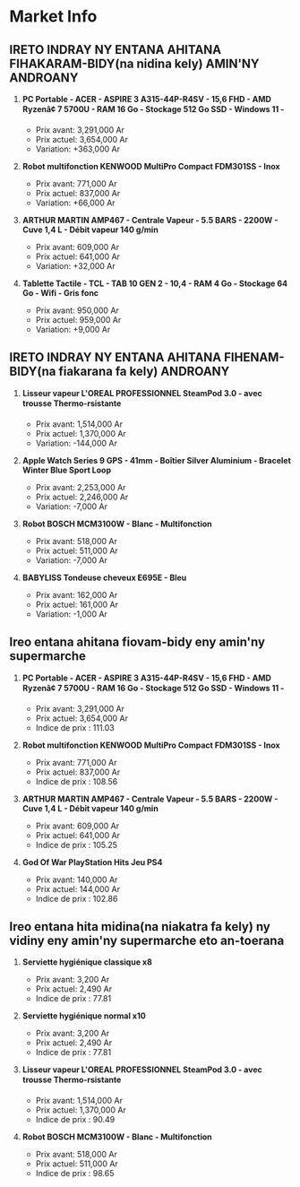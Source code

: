 # Market Info

## IRETO INDRAY NY ENTANA AHITANA FIHAKARAM-BIDY(na nidina kely) AMIN'NY ANDROANY

1. **PC Portable - ACER - ASPIRE 3 A315-44P-R4SV - 15,6 FHD - AMD Ryzenâ¢ 7 5700U - RAM 16 Go - Stockage 512 Go SSD - Windows 11 -**
   - Prix avant: 3,291,000 Ar
   - Prix actuel: 3,654,000 Ar
   - Variation: +363,000 Ar

2. **Robot multifonction KENWOOD MultiPro Compact FDM301SS - Inox**
   - Prix avant: 771,000 Ar
   - Prix actuel: 837,000 Ar
   - Variation: +66,000 Ar

3. **ARTHUR MARTIN AMP467 - Centrale Vapeur - 5.5 BARS - 2200W - Cuve 1,4 L - Débit vapeur 140 g/min**
   - Prix avant: 609,000 Ar
   - Prix actuel: 641,000 Ar
   - Variation: +32,000 Ar

4. **Tablette Tactile - TCL - TAB 10 GEN 2 - 10,4 - RAM 4 Go - Stockage 64 Go - Wifi - Gris fonc**
   - Prix avant: 950,000 Ar
   - Prix actuel: 959,000 Ar
   - Variation: +9,000 Ar

## IRETO INDRAY NY ENTANA AHITANA FIHENAM-BIDY(na fiakarana fa kely) ANDROANY

1. **Lisseur vapeur L'OREAL PROFESSIONNEL SteamPod 3.0 - avec trousse Thermo-rsistante**
   - Prix avant: 1,514,000 Ar
   - Prix actuel: 1,370,000 Ar
   - Variation: -144,000 Ar

2. **Apple Watch Series 9 GPS - 41mm - Boîtier Silver Aluminium - Bracelet Winter Blue Sport Loop**
   - Prix avant: 2,253,000 Ar
   - Prix actuel: 2,246,000 Ar
   - Variation: -7,000 Ar

3. **Robot BOSCH MCM3100W - Blanc - Multifonction**
   - Prix avant: 518,000 Ar
   - Prix actuel: 511,000 Ar
   - Variation: -7,000 Ar

4. **BABYLISS Tondeuse cheveux E695E - Bleu**
   - Prix avant: 162,000 Ar
   - Prix actuel: 161,000 Ar
   - Variation: -1,000 Ar

## Ireo entana ahitana fiovam-bidy eny amin'ny supermarche

1. **PC Portable - ACER - ASPIRE 3 A315-44P-R4SV - 15,6 FHD - AMD Ryzenâ¢ 7 5700U - RAM 16 Go - Stockage 512 Go SSD - Windows 11 -**
   - Prix avant: 3,291,000 Ar
   - Prix actuel: 3,654,000 Ar
   - Indice de prix : 111.03

2. **Robot multifonction KENWOOD MultiPro Compact FDM301SS - Inox**
   - Prix avant: 771,000 Ar
   - Prix actuel: 837,000 Ar
   - Indice de prix : 108.56

3. **ARTHUR MARTIN AMP467 - Centrale Vapeur - 5.5 BARS - 2200W - Cuve 1,4 L - Débit vapeur 140 g/min**
   - Prix avant: 609,000 Ar
   - Prix actuel: 641,000 Ar
   - Indice de prix : 105.25

4. **God Of War PlayStation Hits Jeu PS4**
   - Prix avant: 140,000 Ar
   - Prix actuel: 144,000 Ar
   - Indice de prix : 102.86

## Ireo entana hita midina(na niakatra fa kely) ny vidiny eny amin'ny supermarche eto an-toerana

1. **Serviette hygiénique classique x8**
   - Prix avant: 3,200 Ar
   - Prix actuel: 2,490 Ar
   - Indice de prix : 77.81

2. **Serviette hygiénique normal x10**
   - Prix avant: 3,200 Ar
   - Prix actuel: 2,490 Ar
   - Indice de prix : 77.81

3. **Lisseur vapeur L'OREAL PROFESSIONNEL SteamPod 3.0 - avec trousse Thermo-rsistante**
   - Prix avant: 1,514,000 Ar
   - Prix actuel: 1,370,000 Ar
   - Indice de prix : 90.49

4. **Robot BOSCH MCM3100W - Blanc - Multifonction**
   - Prix avant: 518,000 Ar
   - Prix actuel: 511,000 Ar
   - Indice de prix : 98.65

